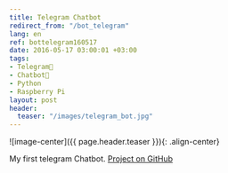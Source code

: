 ```yaml
---
title: Telegram Chatbot
redirect_from: "/bot_telegram"
lang: en
ref: bottelegram160517
date: 2016-05-17 03:00:01 +03:00
tags:
- Telegram💬
- Chatbot🤖
- Python
- Raspberry Pi
layout: post
header:
  teaser: "/images/telegram_bot.jpg"
---
```


![image-center]({{ page.header.teaser }}){: .align-center}

My first telegram Chatbot. [Project on GitHub](https://github.com/akarazeevprojects/TelegramBot)

